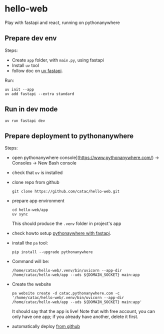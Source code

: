 # hello-web
Play with fastapi and react, running on pythonanywhere

## Prepare dev env

Steps:
- Create `app` folder, with `main.py`, using fastapi
- Install `uv` tool
- follow doc on [uv fastapi](https://docs.astral.sh/uv/guides/integration/fastapi/).


Run:
```
uv init --app
uv add fastapi --extra standard
```

## Run in dev mode
```
uv run fastapi dev
```

## Prepare deployment to pythonanywhere
Steps:
- open pythonanywhere console](https://www.pythonanywhere.com/) -> Consoles -> New Bash console
- check that `uv` is installed
- clone repo from github
  ```
  git clone https://github.com/catac/hello-web.git
  ```
- prepare app environment
  ```
  cd hello-web/app
  uv sync
  ```
  This should produce the `.venv` folder in project's app
- check howto setup [pythonaywhere with fastapi](https://help.pythonanywhere.com/pages/ASGICommandLine/).
- install the `pa` tool:
  ```
  pip install --upgrade pythonanywhere
  ```
- Command will be:
  ```
  /home/catac/hello-web/.venv/bin/uvicorn --app-dir /home/catac/hello-web/app --uds ${DOMAIN_SOCKET} main:app
  ```
- Create the website
  ```
  pa website create -d catac.pythonanywhere.com -c '/home/catac/hello-web/.venv/bin/uvicorn --app-dir /home/catac/hello-web/app --uds ${DOMAIN_SOCKET} main:app'
  ```
  It should say that the app is live!
  Note that with free account, you can only have one app; if you already have another, delete it first.

- automatically deploy [from github](https://medium.com/@aadibajpai/deploying-to-pythonanywhere-via-github-6f967956e664)
